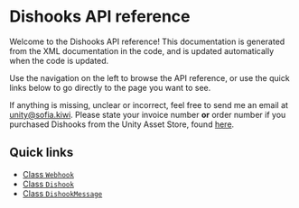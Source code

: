 # Dishooks API reference

Welcome to the Dishooks API reference! This documentation is generated from the XML documentation in the code, and is updated automatically when the code is updated.

Use the navigation on the left to browse the API reference, or use the quick links below to go directly to the page you want to see.

If anything is missing, unclear or incorrect, feel free to send me an email at [unity@sofia.kiwi](mailto:lindgrnefabian@gmail.com). Please state your invoice number **or** order number if you purchased Dishooks from the Unity Asset Store, found [here](https://assetstore.unity.com/orders).

## Quick links

- [Class `Webhook`](Dishooks.Webhook.html)
- [Class `Dishook`](Dishooks.Dishook.html)
- [Class `DishookMessage`](Dishooks.DishookMessage.html)